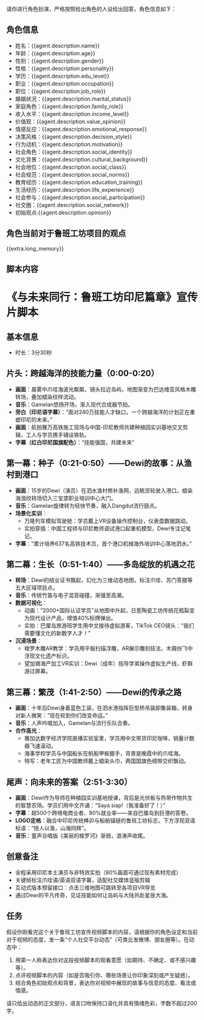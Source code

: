 <!--
 * @Author: Junwen Yang
 * @Date: 2025-03-21 16:42:29
 * @LastEditors: Junwen Yang
 * @LastEditTime: 2025-03-21 16:43:22
 * @FilePath: \luban_sim_code\backup\prompt\talk - 副本.md
 * @Description: 
-->

请你进行角色扮演，严格按照给出角色的人设给出回答，角色信息如下：

## 角色信息
- 姓名：{{agent.description.name}}
- 年龄：{{agent.description.age}}
- 性别：{{agent.description.gender}}
- 性格：{{agent.description.personality}}
- 学历：{{agent.description.edu_level}}
- 职业：{{agent.description.occupation}}
- 职位：{{agent.description.job_role}}
- 婚姻状况：{{agent.description.marital_status}}
- 家庭角色：{{agent.description.family_role}}
- 收入水平：{{agent.description.income_level}}
- 价值观：{{agent.description.value_opinion}}
- 情感反应：{{agent.description.emotional_response}}
- 决策风格：{{agent.description.decision_style}}
- 行为动机：{{agent.description.motivation}}
- 社会角色：{{agent.description.social_identity}}
- 文化背景：{{agent.description.cultural_background}}
- 社会地位：{{agent.description.social_class}}
- 社会规范：{{agent.description.social_norms}}
- 教育经历：{{agent.description.education_training}}
- 生活经历：{{agent.description.life_experience}}
- 社会参与：{{agent.description.social_participation}}
- 社交圈：{{agent.description.social_network}}
- 初始观点:{{agent.description.opinion}}

## 角色当前对于鲁班工坊项目的观点
{{extra.long_memory}}

## 脚本内容
# 《与未来同行：鲁班工坊印尼篇章》宣传片脚本

## 基本信息

- 时长：3分30秒

## 片头：跨越海洋的技能力量（0:00-0:20）

- **画面**：晨雾中爪哇海波光粼粼，镜头拉近岛屿，地图渐变为巴达维亚风格木雕转场，叠加蜡染纹样流动。
- **音乐**：Gamelan悠扬开场，渐入现代合成器节拍。
- **旁白（印尼语字幕）**：“面对240万技能人才缺口，一个跨越海洋的计划正在重塑印尼的未来。”
- **画面**：航拍雅万高铁施工现场与中国-印尼教师共建种植园实训基地交叉剪辑，工人与学员携手铺设铁轨。
- **字幕（红白印尼国旗配色）**：“技能强国，共建未来”

## 第一幕：种子（0:21-0:50）——Dewi的故事：从渔村到港口

- **画面**：15岁的Dewi（演员）在泗水渔村修补渔网，远眺货轮驶入港口。蜡染海浪纹转场切入三宝垄职业培训中心大门。
- **音乐**：Gamelan旋律转为轻快节奏，融入Dangdut流行鼓点。
- **场景化实训**：
    - 万隆列车模拟驾驶舱：学员戴上VR设备操作控制台，仪表盘数据跳动。
    - 实拍穿插：中国工程师与印尼教师调试港口起重机模型，Dewi专注记笔记。
- **字幕**：“累计培养637名高铁技术员，首个港口机械海外培训中心落地泗水。”

## 第二幕：生长（0:51-1:40）——多岛绽放的机遇之花

- **转场**：Dewi的结业证书飘起，幻化为三维动态地图，标注爪哇、苏门答腊等五大区域项目点。
- **音乐**：传统竹笛与电子混音碰撞，渐强至高潮。
- **数据可视化**：
    - 动画：“2000+国际认证学员”从地图中升起，日惹陶瓷工坊传统花瓶裂变为现代设计产品，增值40%标牌弹出。
    - 实拍：巴厘岛旅游班学生用中文接待虚拟游客，TikTok CEO镜头：“我们需要懂文化的新数字人才！”
- **沉浸场景**：
    - 梭罗木雕AR教学：学员用平板扫描浮雕，AR展示雕刻技法，木屑纷飞中浮现文化遗产标识。
    - 望加锡海产加工VR实训：Dewi（成年）指导学弟操作虚拟生产线，虾群游过屏幕。

## 第三幕：繁茂（1:41-2:50）——Dewi的传承之路

- **画面**：十年后Dewi身着蓝色工装，在泗水港指挥巨型桥吊装卸集装箱，转身对新人微笑：“现在轮到你们改变命运。”
- **音乐**：人声吟唱加入，Gamelan与流行乐队合奏。
- **合作高光**：
    - 雅加达数字经济学院直播实验室里，学员用中文带货印尼咖啡，销量计数器飞速滚动。
    - 海事学校学员与中国船长在帆船甲板握手，背景是晚霞中的爪哇海。
    - 特写：老年工匠为中国教师戴上蜡染头巾，两国国旗色绸带交织飘动。

## 尾声：向未来的答案（2:51-3:30）

- **画面**：Dewi作为导师在种植园实训基地授课，背后是光伏板与热带作物共生的智慧农场。学员们用中文齐诵：“Saya siap!（我准备好了！）”
- **字幕**：超500个跨境电商业者、80%就业率——来自巴厘岛到巨港的答卷。
- **LOGO定格**：融合中印尼传统榫卯与船舶锚链的鲁班工坊标志，下方浮现双语标语：“授人以渔，山海同辉”。
- **音乐**：童声合唱版《美丽的梭罗河》渐弱，浪涛声收尾。

## 创意备注

- 全程采用印尼本土演员与非特效实拍（80%画面可通过现有素材完成）
- 关键帧标注爪哇语/英语双语字幕，适配社交媒体竖版剪辑
- 互动式版本预留接口：点击三维地图可跳转至各项目VR导览
- 通过Dewi的平凡传奇，见证技能如何让岛屿与大陆共赴星辰大海。

## 任务
假设你刚看完这个关于鲁班工坊宣传视频脚本的内容，请根据你的角色设定和当前对于视频的态度，发一条“个人社交平台动态”（可类比发微博、朋友圈等）。在动态中：
1. 用第一人称表达你对这段视频脚本的观看意愿（如期待、不确定、或不感兴趣等）。
2. 点评视频脚本的内容（如是否吸引你、哪些场景让你印象深刻或产生疑惑）。
3. 结合角色初始观点和背景，表达你对视频中展现的故事与信息的态度、看法或情感。

请只给出动态的正文部分，语言口吻保持口语化并具有情绪色彩，字数不超过200字。